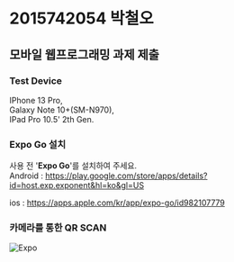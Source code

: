 # 2015742054 박철오
## 모바일 웹프로그래밍 과제 제출

### Test Device
IPhone 13 Pro,   
Galaxy Note 10+(SM-N970),  
IPad Pro 10.5' 2th Gen.  

### Expo Go 설치
사용 전 '<b>Expo Go</b>'를 설치하여 주세요.  
Android : https://play.google.com/store/apps/details?id=host.exp.exponent&hl=ko&gl=US

ios : https://apps.apple.com/kr/app/expo-go/id982107779

### 카메라를 통한 QR SCAN  
![Expo](https://user-images.githubusercontent.com/51731660/141423963-fb19c21d-da42-4188-ae9b-c34a22262475.png)